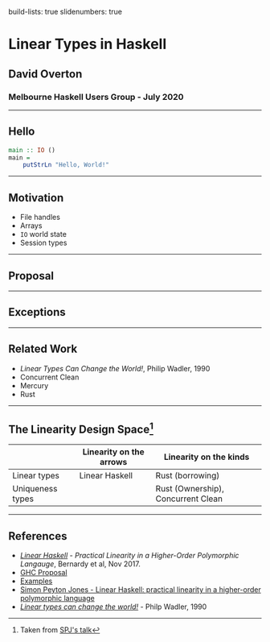 build-lists: true
slidenumbers: true

# Linear Types in Haskell

## David Overton
### Melbourne Haskell Users Group - July 2020

---

## Hello

```haskell
main :: IO ()
main =
    putStrLn "Hello, World!"
```

---

## Motivation

* File handles
* Arrays
* `IO` world state
* Session types

---

## Proposal

---

## Exceptions

---

## Related Work

- *Linear Types Can Change the World!*, Philip Wadler, 1990
- Concurrent Clean
- Mercury
- Rust

---

## The Linearity Design Space[^1]

|  | Linearity on the arrows | Linearity on the kinds |
| --- | --- | --- |
| Linear types | Linear Haskell | Rust (borrowing) |
| Uniqueness types | | Rust (Ownership), Concurrent Clean |

[^1]: Taken from [SPJ's talk](https://youtu.be/t0mhvd3-60Y)

---

## References

- *[Linear Haskell](https://arxiv.org/pdf/1710.09756.pdf) - Practical Linearity in a Higher-Order Polymorphic Langauge*, Bernardy et al, Nov 2017.
- [GHC Proposal](https://github.com/ghc-proposals/ghc-proposals/blob/master/proposals/0111-linear-types.rst)
- [Examples](https://gitlab.haskell.org/ghc/ghc/-/wikis/linear-types/examples)
- [Simon Peyton Jones - Linear Haskell: practical linearity in a higher-order polymorphic language](https://youtu.be/t0mhvd3-60Y)
- *[Linear types can change the world!](https://pdfs.semanticscholar.org/24c8/50390fba27fc6f3241cb34ce7bc6f3765627.pdf)* - Philp Wadler, 1990